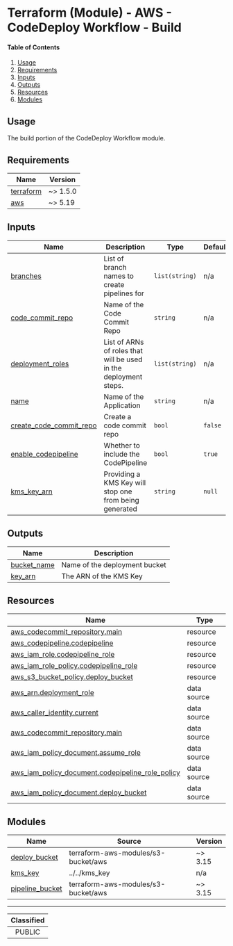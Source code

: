 # Terraform (Module) - AWS - CodeDeploy Workflow - Build

#### Table of Contents

1. [Usage](#usage)
2. [Requirements](#requirements)
3. [Inputs](#inputs)
4. [Outputs](#outputs)
5. [Resources](#resources)
6. [Modules](#modules)

## Usage

The build portion of the CodeDeploy Workflow module.

<!-- BEGIN_TF_DOCS -->
## Requirements

| Name | Version |
|------|---------|
| <a name="requirement_terraform"></a> [terraform](#requirement\_terraform) | ~> 1.5.0 |
| <a name="requirement_aws"></a> [aws](#requirement\_aws) | ~> 5.19 |

## Inputs

| Name | Description | Type | Default | Required |
|------|-------------|------|---------|:--------:|
| <a name="input_branches"></a> [branches](#input\_branches) | List of branch names to create pipelines for | `list(string)` | n/a | yes |
| <a name="input_code_commit_repo"></a> [code\_commit\_repo](#input\_code\_commit\_repo) | Name of the Code Commit Repo | `string` | n/a | yes |
| <a name="input_deployment_roles"></a> [deployment\_roles](#input\_deployment\_roles) | List of ARNs of roles that will be used in the deployment steps. | `list(string)` | n/a | yes |
| <a name="input_name"></a> [name](#input\_name) | Name of the Application | `string` | n/a | yes |
| <a name="input_create_code_commit_repo"></a> [create\_code\_commit\_repo](#input\_create\_code\_commit\_repo) | Create a code commit repo | `bool` | `false` | no |
| <a name="input_enable_codepipeline"></a> [enable\_codepipeline](#input\_enable\_codepipeline) | Whether to include the CodePipeline | `bool` | `true` | no |
| <a name="input_kms_key_arn"></a> [kms\_key\_arn](#input\_kms\_key\_arn) | Providing a KMS Key will stop one from being generated | `string` | `null` | no |

## Outputs

| Name | Description |
|------|-------------|
| <a name="output_bucket_name"></a> [bucket\_name](#output\_bucket\_name) | Name of the deployment bucket |
| <a name="output_key_arn"></a> [key\_arn](#output\_key\_arn) | The ARN of the KMS Key |

## Resources

| Name | Type |
|------|------|
| [aws_codecommit_repository.main](https://registry.terraform.io/providers/hashicorp/aws/latest/docs/resources/codecommit_repository) | resource |
| [aws_codepipeline.codepipeline](https://registry.terraform.io/providers/hashicorp/aws/latest/docs/resources/codepipeline) | resource |
| [aws_iam_role.codepipeline_role](https://registry.terraform.io/providers/hashicorp/aws/latest/docs/resources/iam_role) | resource |
| [aws_iam_role_policy.codepipeline_role](https://registry.terraform.io/providers/hashicorp/aws/latest/docs/resources/iam_role_policy) | resource |
| [aws_s3_bucket_policy.deploy_bucket](https://registry.terraform.io/providers/hashicorp/aws/latest/docs/resources/s3_bucket_policy) | resource |
| [aws_arn.deployment_role](https://registry.terraform.io/providers/hashicorp/aws/latest/docs/data-sources/arn) | data source |
| [aws_caller_identity.current](https://registry.terraform.io/providers/hashicorp/aws/latest/docs/data-sources/caller_identity) | data source |
| [aws_codecommit_repository.main](https://registry.terraform.io/providers/hashicorp/aws/latest/docs/data-sources/codecommit_repository) | data source |
| [aws_iam_policy_document.assume_role](https://registry.terraform.io/providers/hashicorp/aws/latest/docs/data-sources/iam_policy_document) | data source |
| [aws_iam_policy_document.codepipeline_role_policy](https://registry.terraform.io/providers/hashicorp/aws/latest/docs/data-sources/iam_policy_document) | data source |
| [aws_iam_policy_document.deploy_bucket](https://registry.terraform.io/providers/hashicorp/aws/latest/docs/data-sources/iam_policy_document) | data source |

## Modules

| Name | Source | Version |
|------|--------|---------|
| <a name="module_deploy_bucket"></a> [deploy\_bucket](#module\_deploy\_bucket) | terraform-aws-modules/s3-bucket/aws | ~> 3.15 |
| <a name="module_kms_key"></a> [kms\_key](#module\_kms\_key) | ../../kms_key | n/a |
| <a name="module_pipeline_bucket"></a> [pipeline\_bucket](#module\_pipeline\_bucket) | terraform-aws-modules/s3-bucket/aws | ~> 3.15 |
<!-- END_TF_DOCS -->
_______________
| Classified  |
| :---------: |
|   PUBLIC    |